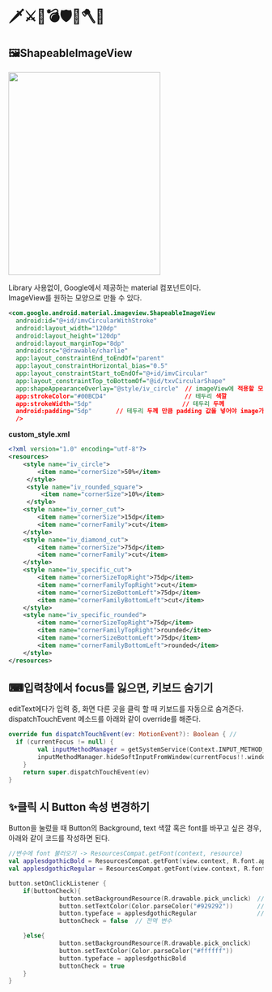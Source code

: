 # 🗡⚔🏹💣🛡🔨🪓🔧

## 🖼ShapeableImageView
<img src="https://user-images.githubusercontent.com/47289479/99341474-4c649900-28cd-11eb-8601-208e69a6493b.JPG" width="300" height="400"/>

Library 사용없이, Google에서 제공하는 material 컴포넌트이다.  
ImageView를 원하는 모양으로 만들 수 있다.  
```xml
<com.google.android.material.imageview.ShapeableImageView  
  android:id="@+id/imvCircularWithStroke"  
  android:layout_width="120dp"  
  android:layout_height="120dp"  
  android:layout_marginTop="8dp"  
  android:src="@drawable/charlie"  
  app:layout_constraintEnd_toEndOf="parent"  
  app:layout_constraintHorizontal_bias="0.5"  
  app:layout_constraintStart_toEndOf="@+id/imvCircular"  
  app:layout_constraintTop_toBottomOf="@id/txvCircularShape"  
  app:shapeAppearanceOverlay="@style/iv_circle"　// imageView에 적용할 모양 xml
  app:strokeColor="#00BCD4"　　　　　　　　　　　　　// 테두리 색깔
  app:strokeWidth="5dp"　　　　　　　　　　　　　　　// 테두리 두께
  android:padding="5dp"　　　　// 테두리 두께 만큼 padding 값을 넣어야 image가 깨지지 않는다. 
  />						
```
**custom_style.xml**
```xml
<?xml version="1.0" encoding="utf-8"?>  
<resources>  
	<style name="iv_circle">  
		<item name="cornerSize">50%</item>  
	 </style>  
	 <style name="iv_rounded_square">  
		 <item name="cornerSize">10%</item>  
	 </style>  
	<style name="iv_corner_cut">  
		<item name="cornerSize">15dp</item>  
		<item name="cornerFamily">cut</item>  
	</style>  
	<style name="iv_diamond_cut">  
		<item name="cornerSize">75dp</item>  
		<item name="cornerFamily">cut</item>  
	</style>  
	<style name="iv_specific_cut">  
		<item name="cornerSizeTopRight">75dp</item>  
		<item name="cornerFamilyTopRight">cut</item>  
		<item name="cornerSizeBottomLeft">75dp</item>  
		<item name="cornerFamilyBottomLeft">cut</item>  
	</style>  
	<style name="iv_specific_rounded">  
		<item name="cornerSizeTopRight">75dp</item>  
		<item name="cornerFamilyTopRight">rounded</item>  
		<item name="cornerSizeBottomLeft">75dp</item>  
		<item name="cornerFamilyBottomLeft">rounded</item>  
	</style>
</resources>
 ```

## ⌨입력창에서 focus를 잃으면, 키보드 숨기기
editText에다가 입력 중, 화면 다른 곳을 클릭 할 때 키보드를 자동으로 숨겨준다.  
dispatchTouchEvent 메소드를 아래와 같이 override를 해준다.
```kotlin
override fun dispatchTouchEvent(ev: MotionEvent?): Boolean { //  
  if (currentFocus != null) {  
        val inputMethodManager = getSystemService(Context.INPUT_METHOD_SERVICE) as InputMethodManager  
        inputMethodManager.hideSoftInputFromWindow(currentFocus!!.windowToken, 0)  
    }  
    return super.dispatchTouchEvent(ev)  
}
```


## ✨클릭 시 Button 속성 변경하기
Button을 눌렀을 때 Button의 Background, text 색깔 혹은 font를 바꾸고 싶은 경우,    
아래와 같이 코드를 작성하면 된다.   
```kotlin
//변수에 font 불러오기 -> ResourcesCompat.getFont(context, resource)
val applesdgothicBold = ResourcesCompat.getFont(view.context, R.font.applesdgothic_bold)   
val applesdgothicRegular = ResourcesCompat.getFont(view.context, R.font.applesdgothic_regular)  

button.setOnClickListener {  
	if(buttonCheck){  
	          button.setBackgroundResource(R.drawable.pick_unclick)　// background drawable 변경
	          button.setTextColor(Color.parseColor("#929292"))　　　　// text color 변경
	          button.typeface = applesdgothicRegular　　　　　　　　　　// font 변경
	          buttonCheck = false  // 전역 변수

	}else{  
	          button.setBackgroundResource(R.drawable.pick_onclick)  
	          button.setTextColor(Color.parseColor("#ffffff"))  
	          button.typeface = applesdgothicBold  
	          buttonCheck = true  
	}  
}
```